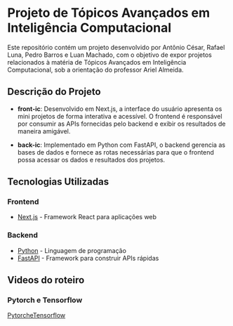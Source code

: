 # Projeto de Tópicos Avançados em Inteligência Computacional

Este repositório contém um projeto desenvolvido por Antônio César, Rafael Luna, Pedro Barros e Luan Machado, com o objetivo de expor projetos relacionados à matéria de Tópicos Avançados em Inteligência Computacional, sob a orientação do professor Ariel Almeida.

## Descrição do Projeto

- **front-ic**: Desenvolvido em Next.js, a interface do usuário apresenta os mini projetos de forma interativa e acessível. O frontend é responsável por consumir as APIs fornecidas pelo backend e exibir os resultados de maneira amigável.

- **back-ic**: Implementado em Python com FastAPI, o backend gerencia as bases de dados e fornece as rotas necessárias para que o frontend possa acessar os dados e resultados dos projetos.

## Tecnologias Utilizadas

### Frontend

- [Next.js](https://nextjs.org/) - Framework React para aplicações web

### Backend

- [Python](https://www.python.org/) - Linguagem de programação
- [FastAPI](https://fastapi.tiangolo.com/) - Framework para construir APIs rápidas

## Videos do roteiro
### Pytorch e Tensorflow
[PytorcheTensorflow](https://drive.google.com/file/d/17I0MDZpotBVO98eGlrkfaCdODjWux9XV/view)

